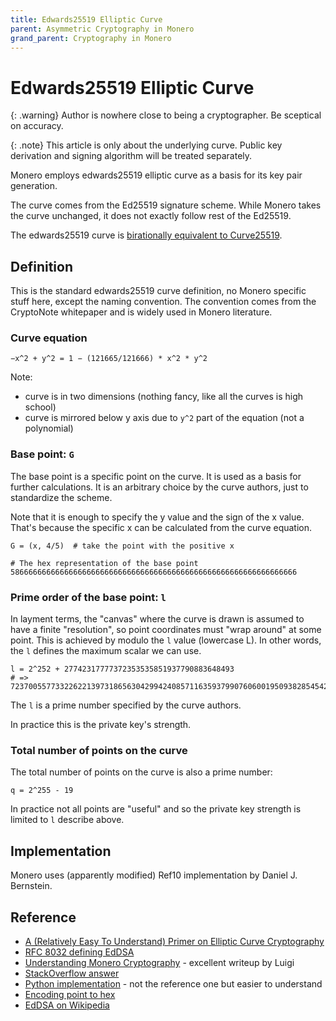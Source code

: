 ```yaml
---
title: Edwards25519 Elliptic Curve
parent: Asymmetric Cryptography in Monero
grand_parent: Cryptography in Monero
---
```


# Edwards25519 Elliptic Curve

{: .warning}
Author is nowhere close to being a cryptographer. Be sceptical on accuracy.

{: .note}
This article is only about the underlying curve. Public key derivation and signing algorithm will be treated separately. 

Monero employs edwards25519 elliptic curve as a basis for its key pair generation.

The curve comes from the Ed25519 signature scheme. While Monero takes the curve unchanged, it does not exactly follow rest of the Ed25519.

The edwards25519 curve is [birationally equivalent to Curve25519](https://tools.ietf.org/html/rfc7748#section-4.1).

## Definition

This is the standard edwards25519 curve definition, no Monero specific stuff here,
except the naming convention. The convention comes from the CryptoNote
whitepaper and is widely used in Monero literature.

### Curve equation

    −x^2 + y^2 = 1 − (121665/121666) * x^2 * y^2

Note:

* curve is in two dimensions (nothing fancy, like all the curves is high school)
* curve is mirrored below y axis due to `y^2` part of the equation (not a polynomial)

### Base point: `G`
 
The base point is a specific point on the curve. It is used
as a basis for further calculations. It is an arbitrary choice
by the curve authors, just to standardize the scheme.
 
Note that it is enough to specify the y value and the sign of the x value.
That's because the specific x can be calculated from the curve equation.
    
    G = (x, 4/5)  # take the point with the positive x
    
    # The hex representation of the base point
    5866666666666666666666666666666666666666666666666666666666666666    

### Prime order of the base point: `l`

In layment terms, the "canvas" where the curve is drawn is assumed
to have a finite "resolution", so point coordinates must "wrap around"
at some point. This is achieved by modulo the `l` value (lowercase L).
In other words, the `l` defines the maximum scalar we can use.

    l = 2^252 + 27742317777372353535851937790883648493
    # => 7237005577332262213973186563042994240857116359379907606001950938285454250989

The `l` is a prime number specified by the curve authors.

In practice this is the private key's strength.

### Total number of points on the curve

The total number of points on the curve is also a prime number:

    q = 2^255 - 19

In practice not all points are "useful" and so the private key strength is limited to `l` describe above.

## Implementation

Monero uses (apparently modified) Ref10 implementation by Daniel J. Bernstein.

## Reference

* [A (Relatively Easy To Understand) Primer on Elliptic Curve Cryptography](https://blog.cloudflare.com/a-relatively-easy-to-understand-primer-on-elliptic-curve-cryptography/)
* [RFC 8032 defining EdDSA](https://tools.ietf.org/html/rfc8032)
* [Understanding Monero Cryptography](https://steemit.com/monero/@luigi1111/understanding-monero-cryptography-privacy-introduction) - excellent writeup by Luigi
* [StackOverflow answer](https://monero.stackexchange.com/questions/2290/why-how-does-monero-generate-public-ed25519-keys-without-using-the-standard-publ)
* [Python implementation](https://github.com/monero-project/mininero/blob/master/ed25519.py) - not the reference one but easier to understand
* [Encoding point to hex](https://monero.stackexchange.com/questions/6050/what-is-the-base-point-g-from-the-whitepaper-and-how-is-it-represented-as-a)
* [EdDSA on Wikipedia](https://en.wikipedia.org/wiki/EdDSA)

